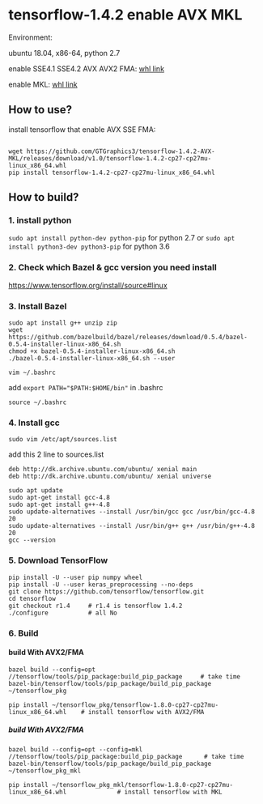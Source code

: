 # tensorflow-1.4.2 enable AVX MKL
Environment: 

ubuntu 18.04, x86-64, python 2.7



enable SSE4.1 SSE4.2 AVX AVX2 FMA: [whl link](https://github.com/GTGraphics3/tensorflow-1.4.2-AVX-MKL/releases/download/v1.0/tensorflow-1.4.2-cp27-cp27mu-linux_x86_64.whl)

enable MKL: [whl link](https://github.com/GTGraphics3/tensorflow-1.4.2-AVX-MKL/releases/download/v1.0/tensorflow-1.4.2-cp27-cp27mu-mkl-linux_x86_64.whl)





## How to use?

install tensorflow that enable AVX SSE FMA: 

```

wget https://github.com/GTGraphics3/tensorflow-1.4.2-AVX-MKL/releases/download/v1.0/tensorflow-1.4.2-cp27-cp27mu-linux_x86_64.whl
pip install tensorflow-1.4.2-cp27-cp27mu-linux_x86_64.whl

```






## How to build?

### 1. install python 

`sudo apt install python-dev python-pip`     for python 2.7
or `sudo apt install python3-dev python3-pip`   for python 3.6


### 2. Check which Bazel & gcc version you need install

https://www.tensorflow.org/install/source#linux


### 3. Install Bazel

```
sudo apt install g++ unzip zip
wget https://github.com/bazelbuild/bazel/releases/download/0.5.4/bazel-0.5.4-installer-linux-x86_64.sh
chmod +x bazel-0.5.4-installer-linux-x86_64.sh
./bazel-0.5.4-installer-linux-x86_64.sh --user
 ```
 `vim ~/.bashrc`
 
 add `export PATH="$PATH:$HOME/bin"` in .bashrc
 
 `source ~/.bashrc`

### 4. Install gcc

`sudo vim /etc/apt/sources.list`

add this 2 line to sources.list

```
deb http://dk.archive.ubuntu.com/ubuntu/ xenial main
deb http://dk.archive.ubuntu.com/ubuntu/ xenial universe
```

```
sudo apt update
sudo apt-get install gcc-4.8
sudo apt-get install g++-4.8
sudo update-alternatives --install /usr/bin/gcc gcc /usr/bin/gcc-4.8 20
sudo update-alternatives --install /usr/bin/g++ g++ /usr/bin/g++-4.8 20
gcc --version
```


### 5. Download TensorFlow

```
pip install -U --user pip numpy wheel
pip install -U --user keras_preprocessing --no-deps
git clone https://github.com/tensorflow/tensorflow.git
cd tensorflow
git checkout r1.4     # r1.4 is tensorflow 1.4.2
./configure           # all No
```

### 6. Build 

#### build With AVX2/FMA

```
bazel build --config=opt //tensorflow/tools/pip_package:build_pip_package     # take time
bazel-bin/tensorflow/tools/pip_package/build_pip_package ~/tensorflow_pkg

pip install ~/tensorflow_pkg/tensorflow-1.8.0-cp27-cp27mu-linux_x86_64.whl    # install tensorflow with AVX2/FMA
```

##### build With AVX2/FMA

```
bazel build --config=opt --config=mkl //tensorflow/tools/pip_package:build_pip_package      # take time
bazel-bin/tensorflow/tools/pip_package/build_pip_package ~/tensorflow_pkg_mkl

pip install ~/tensorflow_pkg_mkl/tensorflow-1.8.0-cp27-cp27mu-linux_x86_64.whl              # install tensorflow with MKL
```


